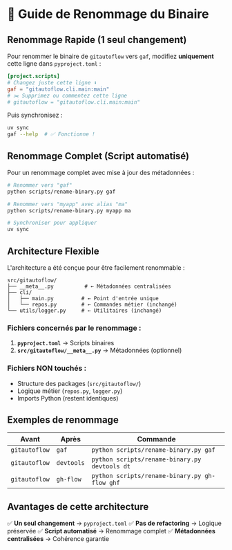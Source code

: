 # 🔄 Guide de Renommage du Binaire

## Renommage Rapide (1 seul changement)

Pour renommer le binaire de `gitautoflow` vers `gaf`, modifiez **uniquement** cette ligne dans `pyproject.toml` :

```toml
[project.scripts]
# Changez juste cette ligne ⬇️
gaf = "gitautoflow.cli.main:main"
# ✂️ Supprimez ou commentez cette ligne
# gitautoflow = "gitautoflow.cli.main:main"
```

Puis synchronisez :
```bash
uv sync
gaf --help  # ✅ Fonctionne !
```

## Renommage Complet (Script automatisé)

Pour un renommage complet avec mise à jour des métadonnées :

```bash
# Renommer vers "gaf"
python scripts/rename-binary.py gaf

# Renommer vers "myapp" avec alias "ma"
python scripts/rename-binary.py myapp ma

# Synchroniser pour appliquer
uv sync
```

## Architecture Flexible

L'architecture a été conçue pour être facilement renommable :

```
src/gitautoflow/
├── __meta__.py          # ← Métadonnées centralisées
├── cli/
│   ├── main.py         # ← Point d'entrée unique
│   └── repos.py        # ← Commandes métier (inchangé)
└── utils/logger.py     # ← Utilitaires (inchangé)
```

### Fichiers concernés par le renommage :

1. **`pyproject.toml`** → Scripts binaires
2. **`src/gitautoflow/__meta__.py`** → Métadonnées (optionnel)

### Fichiers NON touchés :
- Structure des packages (`src/gitautoflow/`)
- Logique métier (`repos.py`, `logger.py`)
- Imports Python (restent identiques)

## Exemples de renommage

| Avant | Après | Commande |
|--------|--------|-----------|
| `gitautoflow` | `gaf` | `python scripts/rename-binary.py gaf` |
| `gitautoflow` | `devtools` | `python scripts/rename-binary.py devtools dt` |
| `gitautoflow` | `gh-flow` | `python scripts/rename-binary.py gh-flow ghf` |

## Avantages de cette architecture

✅ **Un seul changement** → `pyproject.toml`
✅ **Pas de refactoring** → Logique préservée
✅ **Script automatisé** → Renommage complet
✅ **Métadonnées centralisées** → Cohérence garantie